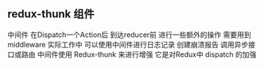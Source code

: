 ## redux-thunk 组件
中间件 
在Dispatch一个Action后 到达reducer前 进行一些额外的操作
需要用到 middleware 
实际工作中 可以使用中间件进行日志记录 创建崩溃报告 调用异步接口或路由
中间件使用 Redux-thunk 来进行增强 它是对Redux中 dispatch 的加强